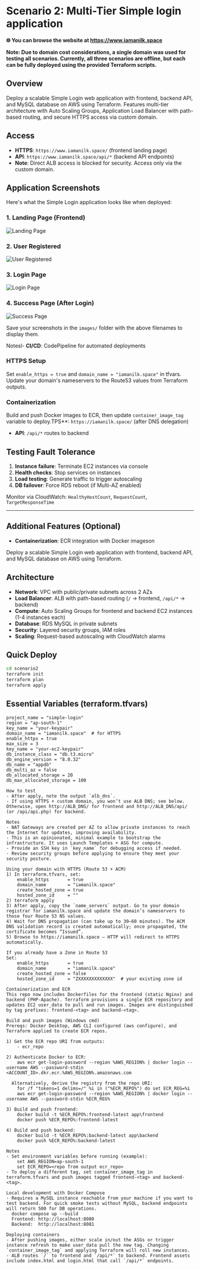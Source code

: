 # Scenario 2: Multi-Tier Simple login application

**🌐 You can browse the website at https://www.iamanilk.space**

**Note: Due to domain cost considerations, a single domain was used for testing all scenarios. Currently, all three scenarios are offline, but each can be fully deployed using the provided Terraform scripts.**

## Overview
Deploy a scalable Simple Login web application with frontend, backend API, and MySQL database on AWS using Terraform. Features multi-tier architecture with Auto Scaling Groups, Application Load Balancer with path-based routing, and secure HTTPS access via custom domain.

## Access
- **HTTPS**: `https://www.iamanilk.space/` (frontend landing page)
- **API**: `https://www.iamanilk.space/api/*` (backend API endpoints)
- **Note**: Direct ALB access is blocked for security. Access only via the custom domain.

## Application Screenshots

Here's what the Simple Login application looks like when deployed:

### 1. Landing Page (Frontend)
![Landing Page](./images/landing-page.png)

### 2. User Registered
![User Registered](./images/registered-user.png)

### 3. Login Page  
![Login Page](./images/login-page.png)

### 4. Success Page (After Login)
![Success Page](./images/success-page.png)

Save your screenshots in the `images/` folder with the above filenames to display them.

Notesl- **CI/CD**: CodePipeline for automated deployments

### HTTPS Setup
Set `enable_https = true` and `domain_name = "iamanilk.space"` in tfvars. Update your domain's nameservers to the Route53 values from Terraform outputs.

### Containerization
Build and push Docker images to ECR, then update `container_image_tag` variable to deploy.TPS**: `https://iamanilk.space/` (after DNS delegation)
- **API**: `/api/*` routes to backend

## Testing Fault Tolerance
1. **Instance failure**: Terminate EC2 instances via console
2. **Health checks**: Stop services on instances  
3. **Load testing**: Generate traffic to trigger autoscaling
4. **DB failover**: Force RDS reboot (if Multi-AZ enabled)

Monitor via CloudWatch: `HealthyHostCount`, `RequestCount`, `TargetResponseTime`

---

## Additional Features (Optional)
- **Containerization**: ECR integration with Docker imageson

Deploy a scalable Simple Login web application with frontend, backend API, and MySQL database on AWS using Terraform.

## Architecture
- **Network**: VPC with public/private subnets across 2 AZs  
- **Load Balancer**: ALB with path-based routing (`/` → frontend, `/api/*` → backend)
- **Compute**: Auto Scaling Groups for frontend and backend EC2 instances (1-4 instances each)
- **Database**: RDS MySQL in private subnets
- **Security**: Layered security groups, IAM roles
- **Scaling**: Request-based autoscaling with CloudWatch alarms

## Quick Deploy
```bash
cd scenario2
terraform init
terraform plan
terraform apply
```

## Essential Variables (terraform.tfvars)
```hcl
project_name = "simple-login"
region = "ap-south-1"
key_name = "your-keypair"
domain_name = "iamanilk.space"  # for HTTPS
enable_https = true
max_size = 3
key_name = "your-ec2-keypair"
db_instance_class = "db.t3.micro"
db_engine_version = "8.0.32"
db_name = "appdb"
db_multi_az = false
db_allocated_storage = 20
db_max_allocated_storage = 100

How to test
- After apply, note the output `alb_dns`.
- If using HTTPS + custom domain, you won’t use ALB DNS; see below. Otherwise, open http://ALB_DNS/ for frontend and http://ALB_DNS/api/ (or /api/api.php) for backend.

Notes
- NAT Gateways are created per AZ to allow private instances to reach the Internet for updates, improving availability.
- This is an opinionated, minimal example to bootstrap the infrastructure. It uses Launch Templates + ASG for compute.
- Provide an SSH key in `key_name` for debugging access if needed.
- Review security groups before applying to ensure they meet your security posture.

Using your domain with HTTPS (Route 53 + ACM)
1) In terraform.tfvars, set:
	enable_https       = true
	domain_name        = "iamanilk.space"
	create_hosted_zone = true
	hosted_zone_id     = ""
2) terraform apply
3) After apply, copy the `name_servers` output. Go to your domain registrar for iamanilk.space and update the domain’s nameservers to those four Route 53 NS values.
4) Wait for DNS propagation (can take up to 30–60 minutes). The ACM DNS validation record is created automatically; once propagated, the certificate becomes “Issued”.
5) Browse to https://iamanilk.space — HTTP will redirect to HTTPS automatically.

If you already have a Zone in Route 53
Set:
	enable_https       = true
	domain_name        = "iamanilk.space"
	create_hosted_zone = false
	hosted_zone_id     = "ZXXXXXXXXXXXXX"  # your existing zone id

Containerization and ECR
This repo now includes Dockerfiles for the frontend (static Nginx) and backend (PHP-Apache). Terraform provisions a single ECR repository and updates EC2 user_data to pull and run images. Images are distinguished by tag prefixes: frontend-<tag> and backend-<tag>.

Build and push images (Windows cmd)
Prereqs: Docker Desktop, AWS CLI configured (aws configure), and Terraform applied to create ECR repos.

1) Get the ECR repo URI from outputs:
	- ecr_repo

2) Authenticate Docker to ECR:
	aws ecr get-login-password --region %AWS_REGION% | docker login --username AWS --password-stdin <ACCOUNT_ID>.dkr.ecr.%AWS_REGION%.amazonaws.com

  Alternatively, derive the registry from the repo URI:
	for /f "tokens=1 delims=/" %i in ("%ECR_REPO%") do set ECR_REG=%i
	aws ecr get-login-password --region %AWS_REGION% | docker login --username AWS --password-stdin %ECR_REG%

3) Build and push frontend:
	docker build -t %ECR_REPO%:frontend-latest app\frontend
	docker push %ECR_REPO%:frontend-latest

4) Build and push backend:
	docker build -t %ECR_REPO%:backend-latest app\backend
	docker push %ECR_REPO%:backend-latest

Notes
- Set environment variables before running (example):
	set AWS_REGION=ap-south-1
	set ECR_REPO=<repo from output ecr_repo>
- To deploy a different tag, set container_image_tag in terraform.tfvars and push images tagged frontend-<tag> and backend-<tag>.

Local development with Docker Compose
- Requires a MySQL instance reachable from your machine if you want to test backend. For quick smoke tests without MySQL, backend endpoints will return 500 for DB operations.
  docker compose up --build
  Frontend: http://localhost:8080
  Backend:  http://localhost:8081

Deploying containers
- After pushing images, either scale in/out the ASGs or trigger instance refresh to make user_data pull the new tag. Changing `container_image_tag` and applying Terraform will roll new instances.
- ALB routes `/` to frontend and `/api/*` to backend. Frontend assets include index.html and login.html that call `/api/*` endpoints.

